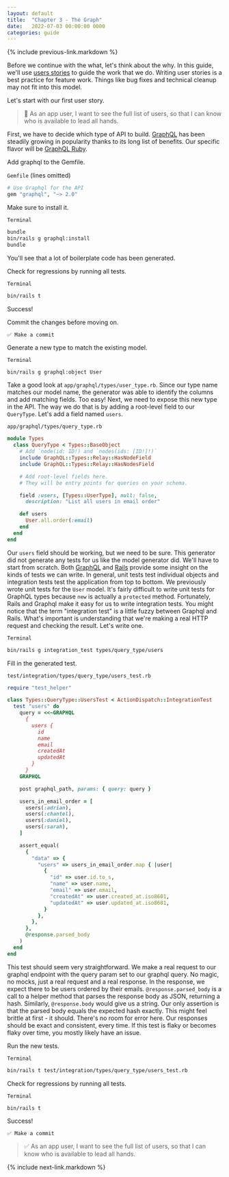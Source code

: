 ```yaml
---
layout: default
title:  "Chapter 3 - The Graph"
date:   2022-07-03 00:00:00 0000
categories: guide
---
```


{% include previous-link.markdown %}

Before we continue with the what, let's think about the why. In this guide, we'll use [users stories](https://en.wikipedia.org/wiki/User_story) to guide the work that we do. Writing user stories is a best practice for feature work. Things like bug fixes and technical cleanup may not fit into this model.

Let's start with our first user story.

> 📝 As an app user, I want to see the full list of users, so that I can know who is available to lead all hands.

First, we have to decide which type of API to build. [GraphQL](https://graphql.org/) has been steadily growing in popularity thanks to its long list of benefits. Our specific flavor will be [GraphQL Ruby](https://graphql-ruby.org/).

Add graphql to the Gemfile.

`Gemfile` (lines omitted)

```ruby
# Use Graphql for the API
gem "graphql", "~> 2.0"
```

Make sure to install it.

`Terminal`

```bash
bundle
bin/rails g graphql:install
bundle
```

You'll see that a lot of boilerplate code has been generated.

Check for regressions by running all tests.

`Terminal`

```bash
bin/rails t
```

Success!

Commit the changes before moving on.

```
✅ Make a commit
```

Generate a new type to match the existing model.

`Terminal`

```bash
bin/rails g graphql:object User
```

Take a good look at `app/graphql/types/user_type.rb`. Since our type name matches our model name, the generator was able to identify the columns and add matching fields. Too easy! Next, we need to expose this new type in the API. The way we do that is by adding a root-level field to our `QueryType`. Let's add a field named `users`.

`app/graphql/types/query_type.rb`

```ruby
module Types
  class QueryType < Types::BaseObject
    # Add `node(id: ID!) and `nodes(ids: [ID!]!)`
    include GraphQL::Types::Relay::HasNodeField
    include GraphQL::Types::Relay::HasNodesField

    # Add root-level fields here.
    # They will be entry points for queries on your schema.

    field :users, [Types::UserType], null: false,
      description: "List all users in email order"

    def users
      User.all.order(:email)
    end
  end
end
```

Our `users` field should be working, but we need to be sure. This generator did not generate any tests for us like the model generator did. We'll have to start from scratch. Both [GraphQL](https://graphql-ruby.org/testing/integration_tests.html) and [Rails](https://guides.rubyonrails.org/testing.html) provide some insight on the kinds of tests we can write. In general, unit tests test individual objects and integration tests test the application from top to bottom. We previously wrote unit tests for the `User` model. It's fairly difficult to write unit tests for GraphQL types because `new` is actually a `protected` method. Fortunately, Rails and Graphql make it easy for us to write integration tests. You might notice that the term "integration test" is a little fuzzy between Graphql and Rails. What's important is understanding that we're making a real HTTP request and checking the result. Let's write one.

`Terminal`

```bash
bin/rails g integration_test types/query_type/users
```

Fill in the generated test.

`test/integration/types/query_type/users_test.rb`

```ruby
require "test_helper"

class Types::QueryType::UsersTest < ActionDispatch::IntegrationTest
  test "users" do
    query = <<~GRAPHQL
      {
        users {
          id
          name
          email
          createdAt
          updatedAt
        }
      }
    GRAPHQL

    post graphql_path, params: { query: query }

    users_in_email_order = [
      users(:adrian),
      users(:chantel),
      users(:daniel),
      users(:sarah),
    ]

    assert_equal(
      {
        "data" => {
          "users" => users_in_email_order.map { |user|
            {
              "id" => user.id.to_s,
              "name" => user.name,
              "email" => user.email,
              "createdAt" => user.created_at.iso8601,
              "updatedAt" => user.updated_at.iso8601,
            }
          },
        },
      },
      @response.parsed_body
    )
  end
end
```

This test should seem very straightforward. We make a real request to our graphql endpoint with the query param set to our graphql query. No magic, no mocks, just a real request and a real response. In the response, we expect there to be users ordered by their emails. `@response.parsed_body` is a call to a helper method that parses the response body as JSON, returning a hash. Similarly, `@response.body` would give us a string. Our only assertion is that the parsed body equals the expected hash exactly. This might feel brittle at first - it should. There's no room for error here. Our responses should be exact and consistent, every time. If this test is flaky or becomes flaky over time, you mostly likely have an issue.

Run the new tests.

`Terminal`

```bash
bin/rails t test/integration/types/query_type/users_test.rb
```

Check for regressions by running all tests.

`Terminal`

```bash
bin/rails t
```

Success!

```
✅ Make a commit
```

> ✅ As an app user, I want to see the full list of users, so that I can know who is available to lead all hands.

{% include next-link.markdown %}
